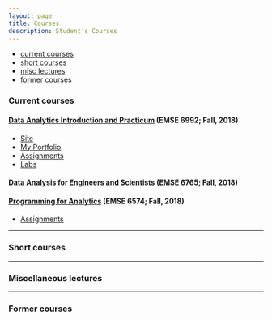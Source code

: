 ```yaml
---
layout: page
title: Courses
description: Student's Courses
---
```


<div class="navbar">
    <div class="navbar-inner">
        <ul class="nav">
            <li><a href="#current">current courses</a></li>
            <li><a href="#shortcourses">short courses</a></li>
            <li><a href="#misc">misc lectures</a></li>
            <li><a href="#old">former courses</a></li>
        </ul>
    </div>
</div>


### <a name="current"></a>Current courses

#### [Data Analytics Introduction and Practicum](http://bsharvey.github.io) (EMSE 6992; Fall, 2018)

- [Site](https://bsharvey.github.io/)
- [My Portfolio](https://madelinew.github.io/)
- [Assignments](https://github.com/bsharvey/EMSEDataAnalytics/tree/master/EMSE6992_Assignments)
- [Labs](https://github.com/bsharvey/EMSEDataAnalytics/tree/master/EMSE6992_Labs)

#### [Data Analysis for Engineers and Scientists](https://www2.seas.gwu.edu/~dorpjr/EMSE271/Coursefiles.html) (EMSE 6765; Fall, 2018)

#### [Programming for Analytics](http://www2.seas.gwu.edu/~bhagiweb/emse6574/index.html) (EMSE 6574; Fall, 2018)

- [Assignments](https://github.com/madelinew/EMSE6574ProgrammingAnalytics)

---

### <a name="shortcourses"></a>Short courses

---

### <a name="misc"></a>Miscellaneous lectures


---

### <a name="old"></a>Former courses
